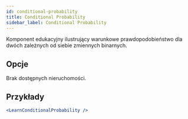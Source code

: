```yaml
---
id: conditional-probability
title: Conditional Probability
sidebar_label: Conditional Probability
---
```


Komponent edukacyjny ilustrujący warunkowe prawdopodobieństwo dla dwóch zależnych od siebie zmiennych binarnych.

## Opcje

Brak dostępnych nieruchomości.

## Przykłady

```jsx live
<LearnConditionalProbability />
```

